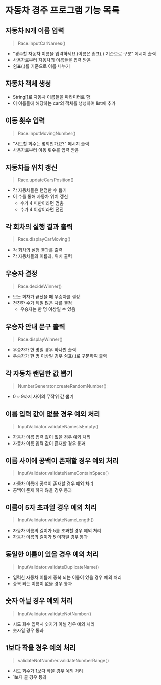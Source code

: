 # 자동차 경주 프로그램 기능 목록

## 자동차 N개 이름 입력
> Race.inputCarNames()
- "경주할 자동차 이름을 입력하세요.(이름은 쉽표(,) 기준으로 구분" 메시지 출력 
- 사용자로부터 자동차의 이름들을 입력 받음
- 쉼표(,)를 기준으로 이름 나누기

## 자동차 객체 생성
- String[]로 자동차 이름들을 파라미터로 함
- 이 이름들에 해당하는 car의 객체를 생성하여 list에 추가

## 이동 횟수 입력
> Race.inputMovingNumber()
- "시도할 회수는 몇회인가요?" 메시지 출력
- 사용자로부터 이동 횟수를 입력 받음

## 자동차들 위치 갱신
> Race.updateCarsPosition()
- 각 자동차들은 랜덤한 수 뽑기
- 이 수를 통해 자동차 위치 갱신
  - 수가 4 미만이라면 멈춤
  - 수가 4 이상이라면 전진

## 각 회차의 실행 결과 출력
> Race.displayCarMoving()
- 각 회차의 실행 결과를 출력
- 각 자동차들의 이름과, 위치 출력

## 우승자 결정
> Race.decideWinner()
- 모든 회차가 끝났을 때 우승자를 결정
- 전진한 수가 제일 많은 차를 결정
  - 우승자는 한 명 이상일 수 있음

## 우승자 안내 문구 출력
> Race.displayWinner()
- 우승자가 한 명일 경우 하나만 출력
- 우승자가 한 명 이상일 경우 쉼표(,)로 구분하여 출력

## 각 자동차 랜덤한 값 뽑기
> NumberGenerator.createRandomNumber()
- 0 ~ 9까지 사이의 무작위 값 뽑기

## 이름 입력 값이 없을 경우 예외 처리
> InputValidator.validateNamesIsEmpty()
- 자동차 이름 입력 값이 없을 경우 예외 처리
- 자동차 이름 입력 값이 존재할 경우 통과

## 이름 사이에 공백이 존재할 경우 예외 처리
> InputValidator.validateNameContainSpace()
- 자동차 이름에 공백이 존재할 경우 예외 처리
- 공백이 존재 하지 않을 경우 통과

## 이름이 5자 초과일 경우 예외 처리
> InputValidator.validateNameLength()
- 자동차 이름의 길이가 5를 초과할 경우 예외 처리
- 자동차 이름의 길이가 5 이하일 경우 통과

## 동일한 이름이 있을 경우 예외 처리
> InputValidator.validateDuplicateName()
- 입력한 자동차 이름에 중복 되는 이름이 있을 경우 예외 처리
- 중복 되는 이름이 없을 경우 통과

## 숫자 아닐 경우 예외 처리
> InputValidator.validateNotNumber()
- 시도 회수 입력시 숫자가 아닐 경우 예외 처리
- 숫자일 경우 통과

## 1보다 작을 경우 예외 처리
> validateNotNumber.validateNumberRange()
- 시도 회수가 1보다 작을 경우 예외 처리
- 1보다 클 경우 통과